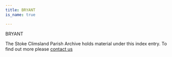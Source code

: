 ```yaml
---
title: BRYANT
is_name: true

---
```


BRYANT


The Stoke Climsland Parish Archive holds material under this index entry. To find out more please [contact us](/contact/)
